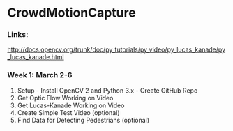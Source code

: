 # CrowdMotionCapture

### Links:  
http://docs.opencv.org/trunk/doc/py_tutorials/py_video/py_lucas_kanade/py_lucas_kanade.html  

### Week 1: March 2-6  
1. Setup - Install OpenCV 2 and Python 3.x - Create GitHub Repo  
2. Get Optic Flow Working on Video  
3. Get Lucas-Kanade Working on Video  
4. Create Simple Test Video (optional)  
5. Find Data for Detecting Pedestrians (optional)  
